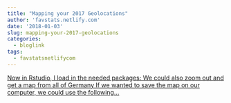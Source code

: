 ```yaml
---
title: "Mapping your 2017 Geolocations"
author: 'favstats.netlify.com'
date: '2018-01-03'
slug: mapping-your-2017-geolocations
categories:
  - bloglink
tags:
  - favstatsnetlifycom
---
```


[Now in Rstudio, I load in the needed packages: We could also zoom out and get a map from all of Germany If we wanted to save the map on our computer, we could use the following...<click to read more>](https://favstats.netlify.com/post/tidylocations/)

